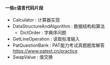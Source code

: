#### 一些c语言代码片段

- Calculator : 计算器实现
- DataStructureAndAlgorithm : 数据结构和算法
    - DictOrder : 字典序问题
- GetLineOperation : 读取标准输入
- PatQuestionBank : PAT能力考试真题题库解答 https://www.patest.cn/practice
- SwapValue : 值交换